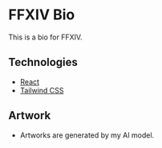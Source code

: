 # FFXIV Bio

This is a bio for FFXIV.

## Technologies

- [React](https://reactjs.org/)
- [Tailwind CSS](https://tailwindcss.com/)

## Artwork
- Artworks are generated by my AI model.